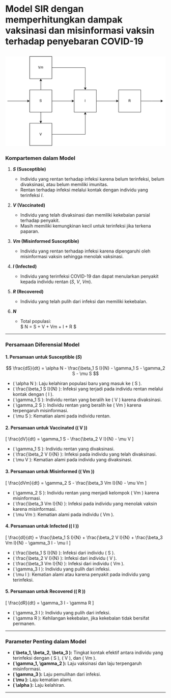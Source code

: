 # **Model SIR dengan memperhitungkan dampak vaksinasi dan misinformasi vaksin terhadap penyebaran COVID-19**
![alt text](image.png)
---

### **Kompartemen dalam Model**
1. **$S$ (Susceptible)**  
   - Individu yang rentan terhadap infeksi karena belum terinfeksi, belum divaksinasi, atau belum memiliki imunitas.
   - Rentan terhadap infeksi melalui kontak dengan individu yang terinfeksi $I$.

2. **$V$ (Vaccinated)**  
   - Individu yang telah divaksinasi dan memiliki kekebalan parsial terhadap penyakit.  
   - Masih memiliki kemungkinan kecil untuk terinfeksi jika terkena paparan.

3. **$Vm$ (Misinformed Susceptible)**  
   - Individu yang rentan terhadap infeksi karena dipengaruhi oleh misinformasi vaksin sehingga menolak vaksinasi.

4. **$I$ (Infected)**  
   - Individu yang terinfeksi COVID-19 dan dapat menularkan penyakit kepada individu rentan ($S$, $V$, $Vm$).

5. **$R$ (Recovered)**  
   - Individu yang telah pulih dari infeksi dan memiliki kekebalan.

6. **$N$**  
   - Total populasi:  
     $
     N = S + V + Vm + I + R
     $

---

### **Persamaan Diferensial Model**

#### 1. **Persamaan untuk Susceptible ($S$)**  
$$
\frac{dS}{dt} = \alpha N - \frac{\beta_1 S I}{N} - \gamma_1 S - \gamma_2 S - \mu S
$$
- \( \alpha N \): Laju kelahiran populasi baru yang masuk ke \( S \).  
- \( \frac{\beta_1 S I}{N} \): Infeksi yang terjadi pada individu rentan melalui kontak dengan \( I \).  
- \( \gamma_1 S \): Individu rentan yang beralih ke \( V \) karena divaksinasi.  
- \( \gamma_2 S \): Individu rentan yang beralih ke \( Vm \) karena terpengaruh misinformasi.  
- \( \mu S \): Kematian alami pada individu rentan.

#### 2. **Persamaan untuk Vaccinated (\( V \))**  
\[
\frac{dV}{dt} = \gamma_1 S - \frac{\beta_2 V I}{N} - \mu V
\]
- \( \gamma_1 S \): Individu rentan yang divaksinasi.  
- \( \frac{\beta_2 V I}{N} \): Infeksi pada individu yang telah divaksinasi.  
- \( \mu V \): Kematian alami pada individu yang divaksinasi.

#### 3. **Persamaan untuk Misinformed (\( Vm \))**  
\[
\frac{dVm}{dt} = \gamma_2 S - \frac{\beta_3 Vm I}{N} - \mu Vm
\]
- \( \gamma_2 S \): Individu rentan yang menjadi kelompok \( Vm \) karena misinformasi.  
- \( \frac{\beta_3 Vm I}{N} \): Infeksi pada individu yang menolak vaksin karena misinformasi.  
- \( \mu Vm \): Kematian alami pada individu \( Vm \).

#### 4. **Persamaan untuk Infected (\( I \))**  
\[
\frac{dI}{dt} = \frac{\beta_1 S I}{N} + \frac{\beta_2 V I}{N} + \frac{\beta_3 Vm I}{N} - \gamma_3 I - \mu I
\]
- \( \frac{\beta_1 S I}{N} \): Infeksi dari individu \( S \).  
- \( \frac{\beta_2 V I}{N} \): Infeksi dari individu \( V \).  
- \( \frac{\beta_3 Vm I}{N} \): Infeksi dari individu \( Vm \).  
- \( \gamma_3 I \): Individu yang pulih dari infeksi.  
- \( \mu I \): Kematian alami atau karena penyakit pada individu yang terinfeksi.

#### 5. **Persamaan untuk Recovered (\( R \))**  
\[
\frac{dR}{dt} = \gamma_3 I - \gamma R
\]
- \( \gamma_3 I \): Individu yang pulih dari infeksi.  
- \( \gamma R \): Kehilangan kekebalan, jika kekebalan tidak bersifat permanen.

---

### **Parameter Penting dalam Model**
- **\( \beta_1, \beta_2, \beta_3 \):** Tingkat kontak efektif antara individu yang terinfeksi dengan \( S \), \( V \), dan \( Vm \).  
- **\( \gamma_1, \gamma_2 \):** Laju vaksinasi dan laju terpengaruh misinformasi.  
- **\( \gamma_3 \):** Laju pemulihan dari infeksi.  
- **\( \mu \):** Laju kematian alami.  
- **\( \alpha \):** Laju kelahiran.

---
